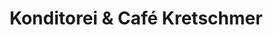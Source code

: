 ---
title: "Konditorei & Café Kretschmer"
url: /goerlitz/konditorei-und-cafe-kretschmer/
shop: Konditorei
---